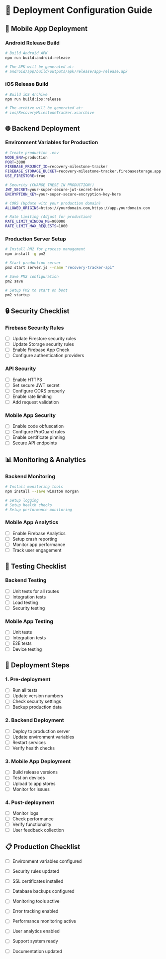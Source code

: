 # 🚀 Deployment Configuration Guide

## 📱 Mobile App Deployment

### Android Release Build
```bash
# Build Android APK
npm run build:android:release

# The APK will be generated at:
# android/app/build/outputs/apk/release/app-release.apk
```

### iOS Release Build
```bash
# Build iOS Archive
npm run build:ios:release

# The archive will be generated at:
# ios/RecoveryMilestoneTracker.xcarchive
```

## 🌐 Backend Deployment

### Environment Variables for Production
```bash
# Create production .env
NODE_ENV=production
PORT=3000
FIREBASE_PROJECT_ID=recovery-milestone-tracker
FIREBASE_STORAGE_BUCKET=recovery-milestone-tracker.firebasestorage.app
USE_FIRESTORE=true

# Security (CHANGE THESE IN PRODUCTION!)
JWT_SECRET=your-super-secure-jwt-secret-here
ENCRYPTION_KEY=your-super-secure-encryption-key-here

# CORS (Update with your production domain)
ALLOWED_ORIGINS=https://yourdomain.com,https://app.yourdomain.com

# Rate Limiting (Adjust for production)
RATE_LIMIT_WINDOW_MS=900000
RATE_LIMIT_MAX_REQUESTS=1000
```

### Production Server Setup
```bash
# Install PM2 for process management
npm install -g pm2

# Start production server
pm2 start server.js --name "recovery-tracker-api"

# Save PM2 configuration
pm2 save

# Setup PM2 to start on boot
pm2 startup
```

## 🔒 Security Checklist

### Firebase Security Rules
- [ ] Update Firestore security rules
- [ ] Update Storage security rules
- [ ] Enable Firebase App Check
- [ ] Configure authentication providers

### API Security
- [ ] Enable HTTPS
- [ ] Set secure JWT secret
- [ ] Configure CORS properly
- [ ] Enable rate limiting
- [ ] Add request validation

### Mobile App Security
- [ ] Enable code obfuscation
- [ ] Configure ProGuard rules
- [ ] Enable certificate pinning
- [ ] Secure API endpoints

## 📊 Monitoring & Analytics

### Backend Monitoring
```bash
# Install monitoring tools
npm install --save winston morgan

# Setup logging
# Setup health checks
# Setup performance monitoring
```

### Mobile App Analytics
- [ ] Enable Firebase Analytics
- [ ] Setup crash reporting
- [ ] Monitor app performance
- [ ] Track user engagement

## 🧪 Testing Checklist

### Backend Testing
- [ ] Unit tests for all routes
- [ ] Integration tests
- [ ] Load testing
- [ ] Security testing

### Mobile App Testing
- [ ] Unit tests
- [ ] Integration tests
- [ ] E2E tests
- [ ] Device testing

## 🚀 Deployment Steps

### 1. Pre-deployment
- [ ] Run all tests
- [ ] Update version numbers
- [ ] Check security settings
- [ ] Backup production data

### 2. Backend Deployment
- [ ] Deploy to production server
- [ ] Update environment variables
- [ ] Restart services
- [ ] Verify health checks

### 3. Mobile App Deployment
- [ ] Build release versions
- [ ] Test on devices
- [ ] Upload to app stores
- [ ] Monitor for issues

### 4. Post-deployment
- [ ] Monitor logs
- [ ] Check performance
- [ ] Verify functionality
- [ ] User feedback collection

## 📋 Production Checklist

- [ ] Environment variables configured
- [ ] Security rules updated
- [ ] SSL certificates installed
- [ ] Database backups configured
- [ ] Monitoring tools active
- [ ] Error tracking enabled
- [ ] Performance monitoring active
- [ ] User analytics enabled
- [ ] Support system ready
- [ ] Documentation updated







